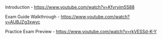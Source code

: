 Introduction - https://www.youtube.com/watch?v=Kfvryim5S88

Exam Guide Walkthrough - https://www.youtube.com/watch?v=AUBJZg3xwyc

Practice Exam Preview - https://www.youtube.com/watch?v=rkVESSd-K-Y